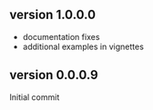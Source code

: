 ## version 1.0.0.0

- documentation fixes
- additional examples in vignettes

## version 0.0.0.9

Initial commit